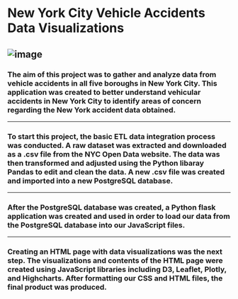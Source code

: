 # New York City Vehicle Accidents Data Visualizations
![image](https://user-images.githubusercontent.com/120426753/234058532-19edd15b-d09a-4cd8-b65f-db75bd677fba.png)
-----------------------------------------------------------------------------------------------------------------------------------------------------------------------
### The aim of this project was to gather and analyze data from vehicle accidents in all five boroughs in New York City. This application was created to better understand vehicular accidents in New York City to identify areas of concern regarding the New York accident data obtained. 
-----------------------------------------------------------------------------------------------------------------------------------------------------------------------
### To start this project, the basic ETL data integration process was conducted. A raw dataset was extracted and downloaded as a .csv file from the NYC Open Data website. The data was then transformed and adjusted using the Python libaray Pandas to edit and clean the data. A new .csv file was created and imported into a new PostgreSQL database.  
-----------------------------------------------------------------------------------------------------------------------------------------------------------------------
### After the PostgreSQL database was created, a Python flask application was created and used in order to load our data from the PostgreSQL database into our JavaScript files.
-----------------------------------------------------------------------------------------------------------------------------------------------------------------------
### Creating an HTML page with data visualizations was the next step. The visualizations and contents of the HTML page were created using JavaScript libraries including D3, Leaflet, Plotly, and Highcharts. After formatting our CSS and HTML files, the final product was produced.
